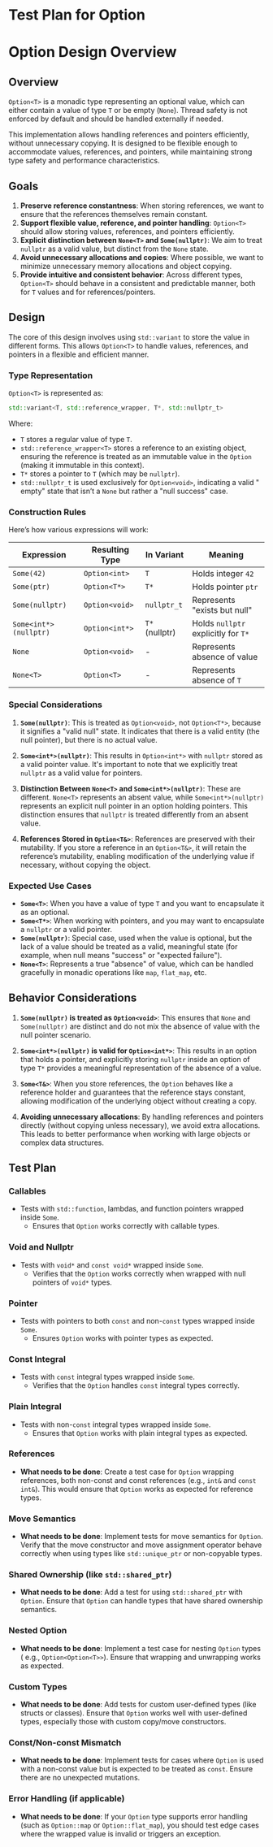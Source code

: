# Test Plan for Option

# Option Design Overview

## Overview

`Option<T>` is a monadic type representing an optional value, which can either
contain a value of type `T` or be empty (`None`). Thread safety is not enforced
by default and should be handled externally if needed.

This implementation allows handling references and pointers efficiently, without
unnecessary copying. It is designed to be flexible enough to accommodate values,
references, and pointers, while maintaining strong type safety and performance
characteristics.

## Goals

1. **Preserve reference constantness**: When storing references, we want to
   ensure that the references themselves remain constant.
2. **Support flexible value, reference, and pointer handling**: `Option<T>`
   should allow storing values, references, and pointers efficiently.
3. **Explicit distinction between `None<T>` and `Some(nullptr)`**: We aim to
   treat `nullptr` as a valid value, but distinct from the `None` state.
4. **Avoid unnecessary allocations and copies**: Where possible, we want to
   minimize unnecessary memory allocations and object copying.
5. **Provide intuitive and consistent behavior**: Across different types,
   `Option<T>` should behave in a consistent and predictable manner, both for
   `T` values and for references/pointers.

## Design

The core of this design involves using `std::variant` to store the value in
different forms. This allows `Option<T>` to handle values, references, and
pointers in a flexible and efficient manner.

### Type Representation

`Option<T>` is represented as:

```cpp
std::variant<T, std::reference_wrapper, T*, std::nullptr_t>
```

Where:

- `T` stores a regular value of type `T`.
- `std::reference_wrapper<T>` stores a reference to an existing object, ensuring
  the reference is treated as an immutable value in the `Option` (making it
  immutable in this context).
- `T*` stores a pointer to `T` (which may be `nullptr`).
- `std::nullptr_t` is used exclusively for `Option<void>`, indicating a valid "
  empty" state that isn’t a `None` but rather a "null success" case.

### Construction Rules

Here’s how various expressions will work:

| Expression            | Resulting Type | In Variant     | Meaning                             |
|-----------------------|----------------|----------------|-------------------------------------|
| `Some(42)`            | `Option<int>`  | `T`            | Holds integer `42`                  |
| `Some(ptr)`           | `Option<T*>`   | `T*`           | Holds pointer `ptr`                 |
| `Some(nullptr)`       | `Option<void>` | `nullptr_t`    | Represents "exists but null"        |
| `Some<int*>(nullptr)` | `Option<int*>` | `T*` (nullptr) | Holds `nullptr` explicitly for `T*` |
| `None`                | `Option<void>` | -              | Represents absence of value         |
| `None<T>`             | `Option<T>`    | -              | Represents absence of `T`           |

### Special Considerations

1. **`Some(nullptr)`**: This is treated as `Option<void>`, not `Option<T*>`,
   because it signifies a "valid null" state. It indicates that there is a valid
   entity (the null pointer), but there is no actual value.

2. **`Some<int*>(nullptr)`**: This results in `Option<int*>` with `nullptr`
   stored as a valid pointer value. It's important to note that we explicitly
   treat `nullptr` as a valid value for pointers.

3. **Distinction Between `None<T>` and `Some<int*>(nullptr)`**: These are
   different. `None<T>` represents an absent value, while `Some<int*>(nullptr)`
   represents an explicit null pointer in an option holding pointers. This
   distinction ensures that `nullptr` is treated differently from an absent
   value.

4. **References Stored in `Option<T&>`**: References are preserved with their
   mutability. If you store a reference in an `Option<T&>`, it will retain the
   reference’s mutability, enabling modification of the underlying value if
   necessary, without copying the object.

### Expected Use Cases

- **`Some<T>`**: When you have a value of type `T` and you want to encapsulate
  it as an optional.
- **`Some<T*>`**: When working with pointers, and you may want to encapsulate a
  `nullptr` or a valid pointer.
- **`Some(nullptr)`**: Special case, used when the value is optional, but the
  lack of a value should be treated as a valid, meaningful state (for example,
  when null means "success" or "expected failure").
- **`None<T>`**: Represents a true "absence" of value, which can be handled
  gracefully in monadic operations like `map`, `flat_map`, etc.

## Behavior Considerations

1. **`Some(nullptr)` is treated as `Option<void>`**: This ensures that `None`
   and `Some(nullptr)` are distinct and do not mix the absence of value with the
   null pointer scenario.

2. **`Some<int*>(nullptr)` is valid for `Option<int*>`**: This results in an
   option that holds a pointer, and explicitly storing `nullptr` inside an
   option of type `T*` provides a meaningful representation of the absence of a
   value.

3. **`Some<T&>`**: When you store references, the `Option` behaves like a
   reference holder and guarantees that the reference stays constant, allowing
   modification of the underlying object without creating a copy.

4. **Avoiding unnecessary allocations**: By handling references and pointers
   directly (without copying unless necessary), we avoid extra allocations. This
   leads to better performance when working with large objects or complex data
   structures.

## Test Plan

### Callables

- Tests with `std::function`, lambdas, and function pointers wrapped inside
  `Some`.
    - Ensures that `Option` works correctly with callable types.

### Void and Nullptr

- Tests with `void*` and `const void*` wrapped inside `Some`.
    - Verifies that the `Option` works correctly when wrapped with null pointers
      of `void*` types.

### Pointer

- Tests with pointers to both `const` and non-`const` types wrapped inside
  `Some`.
    - Ensures `Option` works with pointer types as expected.

### Const Integral

- Tests with `const` integral types wrapped inside `Some`.
    - Verifies that the `Option` handles `const` integral types correctly.

### Plain Integral

- Tests with non-`const` integral types wrapped inside `Some`.
    - Ensures that `Option` works with plain integral types as expected.

### References

- **What needs to be done**: Create a test case for `Option` wrapping
  references, both non-const and const references (e.g., `int&` and
  `const int&`). This would ensure that `Option` works as expected for reference
  types.

### Move Semantics

- **What needs to be done**: Implement tests for move semantics for `Option`.
  Verify that the move constructor and move assignment operator behave correctly
  when using types like `std::unique_ptr` or non-copyable types.

### Shared Ownership (like `std::shared_ptr`)

- **What needs to be done**: Add a test for using `std::shared_ptr` with
  `Option`. Ensure that `Option` can handle types that have shared ownership
  semantics.

### Nested Option

- **What needs to be done**: Implement a test case for nesting `Option` types (
  e.g., `Option<Option<T>>`). Ensure that wrapping and unwrapping works as
  expected.

### Custom Types

- **What needs to be done**: Add tests for custom user-defined types (like
  structs or classes). Ensure that `Option` works well with user-defined types,
  especially those with custom copy/move constructors.

### Const/Non-const Mismatch

- **What needs to be done**: Implement tests for cases where `Option` is used
  with a non-const value but is expected to be treated as `const`. Ensure there
  are no unexpected mutations.

### Error Handling (if applicable)

- **What needs to be done**: If your `Option` type supports error handling (such
  as `Option::map` or `Option::flat_map`), you should test edge cases where the
  wrapped value is invalid or triggers an exception.
